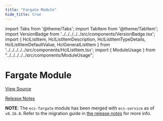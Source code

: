 ```yaml
---
title: "Fargate Module"
hide_title: true
---
```


import Tabs from '@theme/Tabs';
import TabItem from '@theme/TabItem';
import VersionBadge from '../../../../../src/components/VersionBadge.tsx';
import { HclListItem, HclListItemDescription, HclListItemTypeDetails, HclListItemDefaultValue, HclGeneralListItem } from '../../../../../src/components/HclListItem.tsx';
import { ModuleUsage } from "../../../../../src/components/ModuleUsage";

<VersionBadge repoTitle="Amazon ECS" version="0.35.7" lastModifiedVersion="0.24.1"/>

# Fargate Module

<a href="https://github.com/gruntwork-io/terraform-aws-ecs/tree/firelens/modules/ecs-fargate" className="link-button" title="View the source code for this module in GitHub.">View Source</a>

<a href="https://github.com/gruntwork-io/terraform-aws-ecs/releases/tag/v0.24.1" className="link-button" title="Release notes for only versions which impacted this module.">Release Notes</a>

**NOTE**: The `ecs-fargate` module has been merged with `ecs-service` as of `v0.16.0`. Refer to the migration
guide in [the release notes](https://github.com/gruntwork-io/terraform-aws-ecs/releases/tag/v0.16.0) for more info.


<!-- ##DOCS-SOURCER-START
{
  "originalSources": [
    "https://github.com/gruntwork-io/terraform-aws-ecs/tree/firelens/modules/ecs-fargate/readme.md",
    "https://github.com/gruntwork-io/terraform-aws-ecs/tree/firelens/modules/ecs-fargate/variables.tf",
    "https://github.com/gruntwork-io/terraform-aws-ecs/tree/firelens/modules/ecs-fargate/outputs.tf"
  ],
  "sourcePlugin": "module-catalog-api",
  "hash": "d3469dd15ea86d92a58a3323021b5046"
}
##DOCS-SOURCER-END -->
